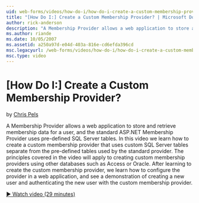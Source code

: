 ```yaml
---
uid: web-forms/videos/how-do-i/how-do-i-create-a-custom-membership-provider
title: "[How Do I:] Create a Custom Membership Provider? | Microsoft Docs"
author: rick-anderson
description: "A Membership Provider allows a web application to store and retrieve membership data for a user, and the standard ASP.NET Membership Provider uses pre-define..."
ms.author: riande
ms.date: 10/05/2007
ms.assetid: a250a97d-e04d-403a-816e-cd6efda396cd
msc.legacyurl: /web-forms/videos/how-do-i/how-do-i-create-a-custom-membership-provider
msc.type: video
---
```

[How Do I:] Create a Custom Membership Provider?
====================
by [Chris Pels](https://twitter.com/chrispels)

A Membership Provider allows a web application to store and retrieve membership data for a user, and the standard ASP.NET Membership Provider uses pre-defined SQL Server tables. In this video we learn how to create a custom membership provider that uses custom SQL Server tables separate from the pre-defined tables used by the standard provider. The principles covered in the video will apply to creating custom membership providers using other databases such as Access or Oracle. After learning to create the custom membership provider, we learn how to configure the provider in a web application, and see a demonstration of creating a new user and authenticating the new user with the custom membership provider.

[&#9654; Watch video (29 minutes)](https://channel9.msdn.com/Blogs/ASP-NET-Site-Videos/how-do-i-create-a-custom-membership-provider)
